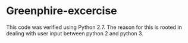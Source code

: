 # Greenphire-excercise
This code was verified using Python 2.7. The reason for this is rooted in dealing with user input between python 2 and python 3.

